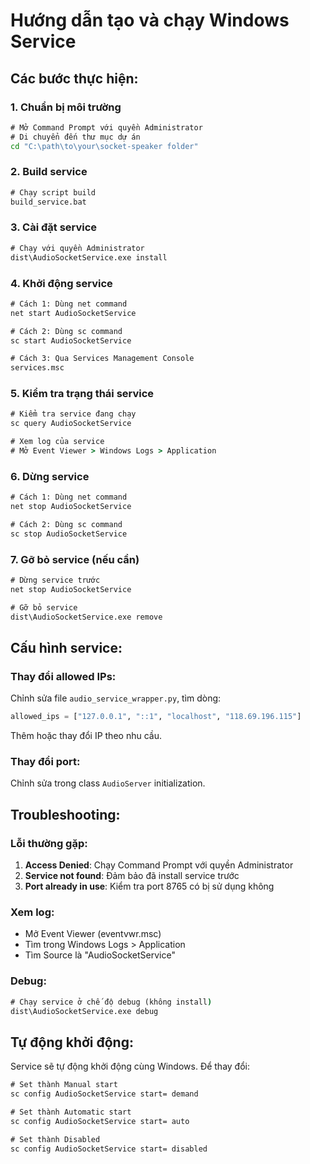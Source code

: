 # Hướng dẫn tạo và chạy Windows Service

## Các bước thực hiện:

### 1. Chuẩn bị môi trường

```cmd
# Mở Command Prompt với quyền Administrator
# Di chuyển đến thư mục dự án
cd "C:\path\to\your\socket-speaker folder"
```

### 2. Build service

```cmd
# Chạy script build
build_service.bat
```

### 3. Cài đặt service

```cmd
# Chạy với quyền Administrator
dist\AudioSocketService.exe install
```

### 4. Khởi động service

```cmd
# Cách 1: Dùng net command
net start AudioSocketService

# Cách 2: Dùng sc command
sc start AudioSocketService

# Cách 3: Qua Services Management Console
services.msc
```

### 5. Kiểm tra trạng thái service

```cmd
# Kiểm tra service đang chạy
sc query AudioSocketService

# Xem log của service
# Mở Event Viewer > Windows Logs > Application
```

### 6. Dừng service

```cmd
# Cách 1: Dùng net command
net stop AudioSocketService

# Cách 2: Dùng sc command
sc stop AudioSocketService
```

### 7. Gỡ bỏ service (nếu cần)

```cmd
# Dừng service trước
net stop AudioSocketService

# Gỡ bỏ service
dist\AudioSocketService.exe remove
```

## Cấu hình service:

### Thay đổi allowed IPs:

Chỉnh sửa file `audio_service_wrapper.py`, tìm dòng:

```python
allowed_ips = ["127.0.0.1", "::1", "localhost", "118.69.196.115"]
```

Thêm hoặc thay đổi IP theo nhu cầu.

### Thay đổi port:

Chỉnh sửa trong class `AudioServer` initialization.

## Troubleshooting:

### Lỗi thường gặp:

1. **Access Denied**: Chạy Command Prompt với quyền Administrator
2. **Service not found**: Đảm bảo đã install service trước
3. **Port already in use**: Kiểm tra port 8765 có bị sử dụng không

### Xem log:

- Mở Event Viewer (eventvwr.msc)
- Tìm trong Windows Logs > Application
- Tìm Source là "AudioSocketService"

### Debug:

```cmd
# Chạy service ở chế độ debug (không install)
dist\AudioSocketService.exe debug
```

## Tự động khởi động:

Service sẽ tự động khởi động cùng Windows. Để thay đổi:

```cmd
# Set thành Manual start
sc config AudioSocketService start= demand

# Set thành Automatic start
sc config AudioSocketService start= auto

# Set thành Disabled
sc config AudioSocketService start= disabled
```
